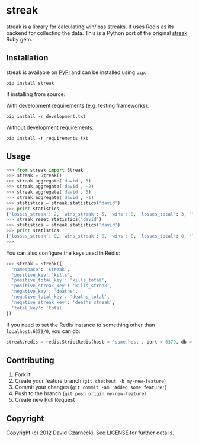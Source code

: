 # streak

streak is a library for calculating win/loss streaks. It uses Redis as its backend for collecting the data. 
This is a Python port of the original [streak](https://github.com/czarneckid/streak) Ruby gem.

## Installation

streak is available on [PyPI](http://pypi.python.org/pypi/streak) and can be installed using `pip`:

```
pip install streak
```

If installing from source:

With development requirements (e.g. testing frameworks):

```
pip install -r development.txt
```

Without development requirements:

```
pip install -r requirements.txt
```

## Usage

```python
>>> from streak import Streak
>>> streak = Streak()
>>> streak.aggregate('david', 3)
>>> streak.aggregate('david', -2)
>>> streak.aggregate('david', 5)
>>> streak.aggregate('david', -1)
>>> statistics = streak.statistics('david')
>>> print statistics
{'losses_streak': 2, 'wins_streak': 5, 'wins': 0, 'losses_total': 3, 'losses': 1, 'wins_total': 8, 'total': 11}
>>> streak.reset_statistics('david')
>>> statistics = streak.statistics('david')
>>> print statistics
{'losses_streak': 0, 'wins_streak': 0, 'wins': 0, 'losses_total': 0, 'losses': 0, 'wins_total': 0, 'total': 0}
>>> 
```

You can also configure the keys used in Redis:

```python
>>> streak = Streak({
  'namespace': 'streak',
  'positive_key':'kills',
  'positive_total_key': 'kills_total',
  'positive_streak_key': 'kills_streak',
  'negative_key': 'deaths',
  'negative_total_key': 'deaths_total',
  'negative_streak_key': 'deaths_streak',
  'total_key': 'total'
})
```

If you need to set the Redis instance to something other than `localhost:6379/0`, you can do:

```python
streak.redis = redis.StrictRedis(host = 'some.host', port = 6379, db = 7)
```

## Contributing

1. Fork it
2. Create your feature branch (`git checkout -b my-new-feature`)
3. Commit your changes (`git commit -am 'Added some feature'`)
4. Push to the branch (`git push origin my-new-feature`)
5. Create new Pull Request

## Copyright

Copyright (c) 2012 David Czarnecki. See LICENSE for further details.
